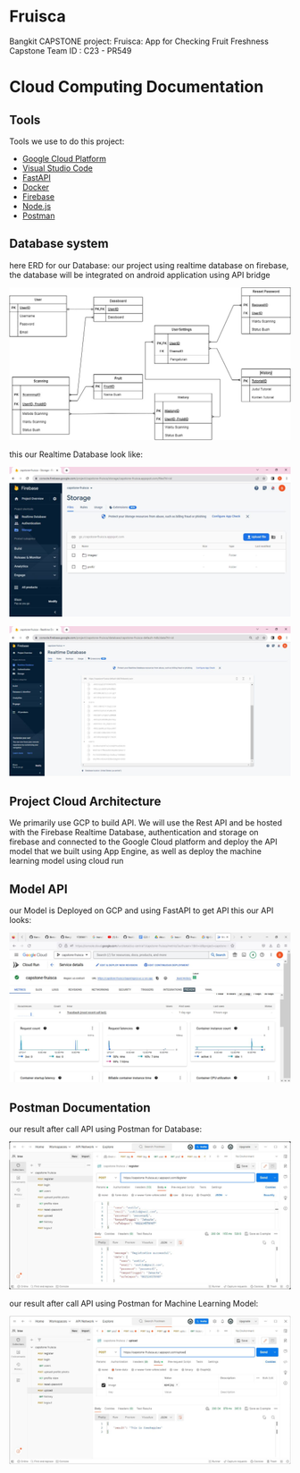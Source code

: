 # Fruisca
Bangkit CAPSTONE project:  Fruisca: App for Checking Fruit Freshness
Capstone Team ID : C23 - PR549

# Cloud Computing Documentation

## Tools
Tools we use to do this project:
- [Google Cloud Platform](https://console.cloud.google.com)
- [Visual Studio Code](https://code.visualstudio.com)
- [FastAPI](https://fastapi.tiangolo.com)
- [Docker](https://www.docker.com)
- [Firebase](https://firebase.google.com)
- [Node.js](https://nodejs.org/en)
- [Postman](https://www.postman.com)

## Database system
here ERD for our Database:
our project using realtime database on firebase, the database will be integrated on android application using API bridge
<p align="center">
  <img src="ERD/erd.jpg" alt="ERD database" />
</p>

this our Realtime Database look like:
<p align="center">
  <img src="GCP Documentation/realtimedb.jpeg" alt="Realtime Database" />
</p>

<p align="center">
  <img src="GCP Documentation/accdb.jpeg" alt="Account Database" />
</p>

## Project Cloud Architecture

We primarily use GCP to build API. We will use the Rest API and be hosted with the Firebase Realtime Database, authentication and storage on firebase and connected to the Google Cloud platform and deploy the API model that we built using App Engine, as well as deploy the machine learning model using cloud run

## Model API
our Model is Deployed on GCP and using FastAPI to get API
this our API looks:
<p align="center">
  <img src="GCP Documentation/modelAPI.jpeg" alt="Dashboard" />
</p>


## Postman Documentation
our result after call API using Postman for Database:
<p align="center">
  <img src="Postman/dbpostman.jpeg" alt="postman on DB" />
</p>

our result after call API using Postman for Machine Learning Model:
<p align="center">
  <img src="Postman/modelpostman.jpeg" alt="postman on DB" />
</p>

